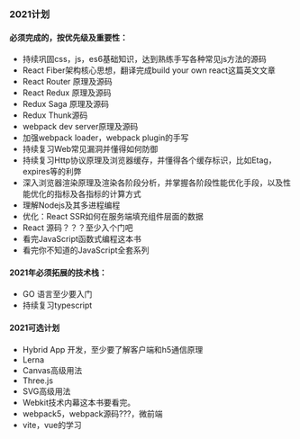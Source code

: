 ### 2021计划
#### 必须完成的，按优先级及重要性：
- 持续巩固css，js，es6基础知识，达到熟练手写各种常见js方法的源码
- React Fiber架构核心思想，翻译完成build your own react这篇英文文章
- React Router 原理及源码
- React Redux 原理及源码
- Redux Saga 原理及源码
- Redux Thunk源码
- webpack dev server原理及源码
- 加强webpack loader，webpack plugin的手写
- 持续复习Web常见漏洞并懂得如何防御
- 持续复习Http协议原理及浏览器缓存，并懂得各个缓存标识，比如Etag，expires等的利弊
- 深入浏览器渲染原理及渲染各阶段分析，并掌握各阶段性能优化手段，以及性能优化的指标及各指标的计算方式
- 理解Nodejs及其多进程编程
- 优化：React SSR如何在服务端填充组件层面的数据
- React 源码？？？至少入个门吧
- 看完JavaScript函数式编程这本书
- 看完你不知道的JavaScript全套系列

#### 2021年必须拓展的技术栈：
- GO 语言至少要入门
- 持续复习typescript

#### 2021可选计划
- Hybrid App 开发，至少要了解客户端和h5通信原理
- Lerna
- Canvas高级用法
- Three.js
- SVG高级用法
- Webkit技术内幕这本书要看完。
- webpack5，webpack源码???，微前端
- vite，vue的学习
